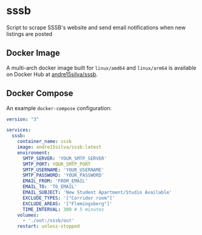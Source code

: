 # sssb
Script to scrape SSSB's website and send email notifications when new listings are posted

## Docker Image

A multi-arch docker image built for `linux/amd64` and `linux/arm64` is available on Docker Hub at [andre15silva/sssb](https://hub.docker.com/repository/docker/andre15silva/sssb).

## Docker Compose

An example `docker-compose` configuration:

```yml
version: "3"

services:
  sssb:
    container_name: sssb
    image: andre15silva/sssb:latest
    environment:
      SMTP_SERVER: 'YOUR_SMTP_SERVER'
      SMTP_PORT: YOUR_SMTP_PORT
      SMTP_USERNAME: 'YOUR_USERNAME'
      SMTP_PASSWORD: 'YOUR_PASSWORD'
      EMAIL_FROM: 'FROM_EMAIL'
      EMAIL_TO: 'TO_EMAIL'
      EMAIL_SUBJECT: 'New Student Apartment/Studio Available'
      EXCLUDE_TYPES: '["Corridor room"]'
      EXCLUDE_AREAS: '["Flemingsberg"]'
      TIME_INTERVAL: 300 # 5 minutes
    volumes:
      - './out:/sssb/out'
    restart: unless-stopped
